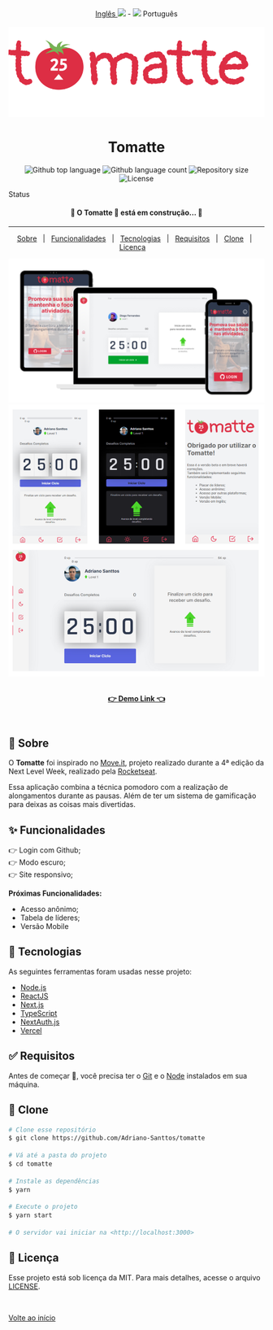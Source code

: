  <div align="center" id="top"> 
  <a href="https://github.com/Adriano-Santtos/Tomatte"> Inglês <img src="https://flagpedia.net/data/flags/w580/us.png" width=20px/></a>
  - <a><img src="https://flagpedia.net/data/flags/w580/br.png" width=20px/> Português </a>
</div>
&#xa0;

<div align="center" id="top"> 
  <img src="public/logo-tomatte.svg" />
 
</div> 

  <!-- <a href="https://amehackathonfcamara.netlify.app">Demo</a> -->
</div>

<h1 align="center">Tomatte</h1>

<p align="center">
  <img alt="Github top language" src="https://img.shields.io/github/languages/top/Adriano-Santtos/tomatte?color=56BEB8">

  <img alt="Github language count" src="https://img.shields.io/github/languages/count/Adriano-Santtos/tomatte?color=56BEB8">

  <img alt="Repository size" src="https://img.shields.io/github/repo-size/Adriano-Santtos/tomatte?color=56BEB8">

  <img alt="License" src="https://img.shields.io/github/license/Adriano-Santtos/tomatte?color=56BEB8">

  <!-- <img alt="Github issues" src="https://img.shields.io/github/issues/Adriano-Santtos/tomatte?color=56BEB8" /> -->

  <!-- <img alt="Github forks" src="https://img.shields.io/github/forks/Adriano-Santtos/tomatte?color=56BEB8" /> -->

  <!-- <img alt="Github stars" src="https://img.shields.io/github/stars/Adriano-Santtos/tomatte?color=56BEB8" /> -->
</p>

Status

<h4 align="center"> 
	🚧  O Tomatte 🚀 está em construção...  🚧
</h4> 

<hr>

<p align="center">
  <a href="#dart-sobre">Sobre</a> &#xa0; | &#xa0; 
  <a href="#sparkles-funcionalidades">Funcionalidades</a> &#xa0; | &#xa0;
  <a href="#rocket-tecnologias">Tecnologias</a> &#xa0; | &#xa0;
  <a href="#white_check_mark-requisitos">Requisitos</a> &#xa0; | &#xa0;
  <a href="#checkered_flag-clone">Clone</a> &#xa0; | &#xa0;
  <a href="#memo-license">Licença</a> &#xa0;  &#xa0;
</p>
<img src="./public/cover.png"/>
<img src="./public/cover2.png"/>
&#xa0;
 <p align="center">
  <a 
  href="https://tomatte.vercel.app/" ><strong>👉 Demo Link 👈</strong></a>
  </p>


<br>

## :dart: Sobre ##

O **Tomatte** foi inspirado no [Move.it](https://www.figma.com/file/5d1esZL1c8jwUFlPrcOtjQ/Move.it-1.0-(Copy)?node-id=160%3A2761), projeto realizado durante a 4ª edição da Next Level Week, realizado pela [Rocketseat](https://rocketseat.com.br/).

Essa aplicação combina a técnica pomodoro com a realização de alongamentos durante as pausas. Além de ter um sistema de gamificação para deixas as coisas mais divertidas.



## :sparkles: Funcionalidades ##

👉 Login com Github;\
👉 Modo escuro;\
👉 Site responsivo;

**Próximas Funcionalidades:**
 * Acesso anônimo;
 * Tabela de líderes;
 * Versão Mobile

## :rocket: Tecnologias ##

As seguintes ferramentas foram usadas nesse projeto:

- [Node.js](https://nodejs.org/en/)
- [ReactJS](https://pt-br.reactjs.org/)
- [Next.js](https://nextjs.org/)
- [TypeScript](https://www.typescriptlang.org)
- [NextAuth.js](https://next-auth.js.org/)
- [Vercel](https://vercel.com/)

## :white_check_mark: Requisitos ##

Antes de começar :checkered_flag:, você precisa ter o  [Git](https://git-scm.com) e o [Node](https://nodejs.org/en/) instalados em sua máquina.

## :checkered_flag: Clone ##

```bash
# Clone esse repositório
$ git clone https://github.com/Adriano-Santtos/tomatte

# Vá até a pasta do projeto
$ cd tomatte

# Instale as dependências
$ yarn

# Execute o projeto
$ yarn start

# O servidor vai iniciar na <http://localhost:3000>
```

## :memo: Licença ##

Esse projeto está sob licença da MIT. Para mais detalhes, acesse o arquivo [LICENSE](LICENSE.md).

&#xa0;

<a href="#top">Volte ao início</a>

